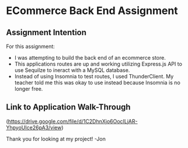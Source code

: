 # **ECommerce Back End Assignment**

## **Assignment Intention**

For this assignment:

- I was attempting to build the back end of an ecommerce store.
- This applications routes are up and working utilizing Express.js API to use Sequilze to ineract with a MySQL database.
- Instead of using Insomnia to test routes, I used ThunderClient. My teacher told me this was okay to use instead because Insomnia is no longer free.

## **Link to Application Walk-Through**

(https://drive.google.com/file/d/1C2DhnXjo6OocILjAR-YhpyoUIce26pA3/view)

Thank you for looking at my project!
-Jon
